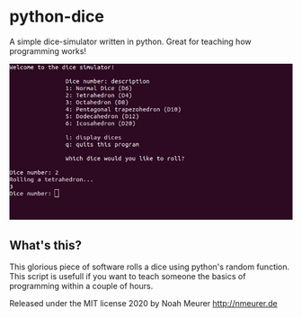 # python-dice
A simple dice-simulator written in python. Great for teaching how programming works!

![plantwatch-logo](https://raw.githubusercontent.com/nmeurer/python-dice/master/media/console.png)

## What's this?
This glorious piece of software rolls a dice using python's random function. This script is usefull if you want to teach someone the basics of programming within a couple of hours.


Released under the MIT license 2020 by Noah Meurer
http://nmeurer.de
